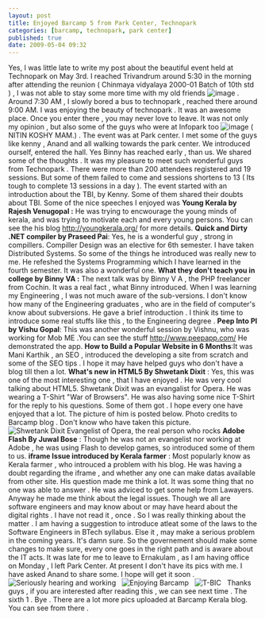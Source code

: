 ```yaml
---
layout: post
title: Enjoyed Barcamp 5 from Park Center, Technopark
categories: [barcamp, technopark, park center]
published: true
date: 2009-05-04 09:32
---
```

Yes, I was little late to write my post about the beautiful event held at Technopark on May 3rd. I reached Trivandrum around 5:30 in the morning after attending the reunion ( Chinmaya vidyalaya 2000-01 Batch of 10th std ) , I was not able to stay some more time with my old friends ![image](http://www.harikt.com/sites/all/modules/fckeditor/fckeditor/editor/images/smiley/msn/cry_smile.gif) . Around 7:30 AM , I slowly bored a bus to technopark , reached there around 9:00 AM. I was enjoying the beauty of technopark . It was an awesome place. Once you enter there , you may never love to leave. It was not only my opinion , but also some of the guys who were at Infopark too ![image](http://www.harikt.com/sites/all/modules/fckeditor/fckeditor/editor/images/smiley/msn/shades_smile.gif) ( NITIN KOSHY MAM.) .  The event was at Park center. I met some of the guys like kenny , Anand and all walking towards the park center. We introduced ourself, entered the hall. Yes Binny has reached early , than us. We shared some of the thoughts . It was my pleasure to meet such wonderful guys from Technopark . There were more than 200 attendees registered and 19 sessions. But some of them failed to come and sessions shortens to 13 ( Its tough to complete 13 sessions in a day ). The event started with an introduction about the TBI, by Kenny. Some of them shared their doubts about TBI.  Some of the nice speeches I enjoyed was  **Young Kerala by Rajesh Venugopal :** He was trying to encwourage the young minds of kerala, and was trying to motivate each and every young persons. You can see the his blog http://youngkerala.org/ for more details.  **Quick and Dirty .NET compiler by Praseed Pai**: Yes, he is a wonderful guy , strong in compillers. Compiller Design was an elective for 6th semester. I have taken Distributed Systems. So some of the things he introduced was really new to me. He refeshed the Systems Programming which I have learned in the fourth semester. It was also a wonderful one.  **What they don't teach you in college by Binny VA :** The next talk was by Binny V A , the PHP freelancer from Cochin. It was a real fact , what Binny introduced. When I was learning my Engineering , I was not much aware of the sub-versions. I don't know how many of the Engineering graduates , who are in the field of computer's know about subversions. He gave a brief introduction . I think its time to introduce some real stuffs like this , to the Engineering degree .  **Peep Into PI by Vishu Gopal**: This was another wonderful session by Vishnu, who was working for Mob ME .You can see the stuff http://www.peepapp.com/ He demonstrated the app.  **How to Build a Popular Website in 6 Months**:It was Mani Karthik , an SEO , introduced the developing a site from scratch and some of the SEO tips . I hope it may have helped guys who don't have a blog till then a lot.  **What's new in HTML5 By Shwetank Dixit** : Yes, this was one of the most interesting one , that I have enjoyed . He was very cool talking about HTML5. Shwetank Dixit was an evangalist for Opera. He was wearing a T-Shirt "War of Browsers". He was also having some nice T-Shirt for the reply to his questions. Some of them got . I hope every one have enjoyed that a lot. The picture of him is posted below. Photo credits to Barcamp blog . Don't know who have taken this picture.  ![Shwetank Dixit Evangelist of Opera, the real person who rocks](http://farm4.static.flickr.com/3645/3507202917_2ae16b9e39.jpg?v=0 "Shwetank Dixit Evangelist of Opera, the real person who rocks") **Adobe Flash By Juwal Bose** : Though he was not an evangelist nor working at Adobe , he was using Flash to develop games, so introduced some of them to us.  **iframe Issue introduced by Kerala farmer** : Most popularly know as Kerala farmer , who introuced a problem with his blog. He was having a doubt regarding the iframe , and whether any one can make datas available from other site. His question made me think a lot. It was some thing that no one was able to answer . He was adviced to get some help from Lawayers. Anyway he made me think about the legal issues. Though we all are software engineers and may know about or may have heard about the digital rights . I have not read it , once . So I was really thinking about the matter . I am having a suggestion to introduce atleat some of the laws to the Software Engineers in BTech syllabus. Else it , may make a serious problem in the coming years. It's damn sure. So the governement should make some changes to make sure, every one goes in the right path and is aware about the IT acts.  It was late for me to leave to Ernakulam , as I am having office on Monday , I left Park Center. At present I don't have its pics with me. I have asked Anand to share some. I hope will get it soon .     ![Seriously hearing and working](http://farm4.static.flickr.com/3619/3508042272_df7047fe5b.jpg?v=0 "Seriously hearing and working")   ![Enjoying Barcamp](http://farm4.static.flickr.com/3553/3507278811_dd639c0b20.jpg?v=0 "Enjoying Barcamp")    ![T-BIC](http://farm4.static.flickr.com/3327/3508067434_ee07f1e195.jpg?v=0 "T-BIC")    Thanks guys , if you are interested after reading this , we can see next time . The sixth 1 . Bye . There are a lot more pics uploaded at Barcamp Kerala blog. You can see from there .   
